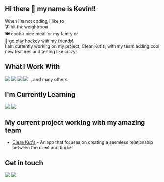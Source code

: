 ## Hi there 👋 my name is Kevin!!

When I'm not coding, I like to\
🏋 hit the weightroom\
🍽 cook a nice meal for my family or \
🏒 go play hockey with my friends!\
I am currently working on my project, Clean Kut's, with my team adding cool new features and testing like crazy!



## What I Work With
<img src="https://img.shields.io/badge/JavaScript-F7DF1E?style=for-the-badge&logo=javascript&logoColor=black"> <img src="https://img.shields.io/badge/HTML5-E34F26?style=for-the-badge&logo=html5&logoColor=white"> <img src="https://img.shields.io/badge/CSS3-1572B6?style=for-the-badge&logo=css3&logoColor=white"> 
<img src="https://img.shields.io/badge/PostgreSQL-316192?style=for-the-badge&logo=postgresql&logoColor=white">
...and many others

## I'm Currently Learning ##
<img src="https://img.shields.io/badge/React-20232A?style=for-the-badge&logo=react&logoColor=61DAFB"> <img src="https://img.shields.io/badge/Redux-593D88?style=for-the-badge&logo=redux&logoColor=white"> 

## My current project working with my amazing team
* <a href="https://github.com/KevinH1227/Clean_Kuts">Clean Kut's</a> - An app that focuses on creating a seemless relationship between the client and barber

<!-- ![Kevin's GitHub stats](https://github-readme-stats.vercel.app/api?username=KevinH1227&show_icons=true&theme=dark) -->

## Get in touch

<a href="mailto:khookumchand@gmail.com"><img src="https://img.shields.io/badge/Gmail-D14836?style=for-the-badge&logo=gmail&logoColor=white"></a>
<a href="https://www.linkedin.com/in/kevin-hookumchand/"> <img src="https://img.shields.io/badge/LinkedIn-0077B5?style=for-the-badge&logo=linkedin&logoColor=white"></a>
<!-- <a href="https://www.kevin-hookumchand.dev"><img src="https://img.shields.io/badge/portfolio-0A0A0A?style=for-the-badge&logo=dev.to&logoColor=white"></a>  -->
